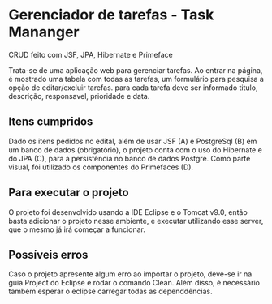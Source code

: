 # Gerenciador de tarefas - Task Mananger
CRUD feito com JSF, JPA, Hibernate e Primeface

Trata-se de uma aplicação web para gerenciar tarefas.
Ao entrar na página, é mostrado uma tabela com todas as tarefas, um formulário para pesquisa a opção de editar/excluir tarefas.
para cada tarefa deve ser informado titulo, descrição, responsavel, prioridade e data.

## Itens cumpridos
Dado os itens pedidos no edital, além de usar JSF (A) e PostgreSql (B) em um banco de dados (obrigatório), o projeto conta com o uso
do Hibernate e do JPA (C), para a persistência no banco de dados Postgre. Como parte visual, foi utilizado os componentes do Primefaces (D).


## Para executar o projeto
O projeto foi desenvolvido usando a IDE Eclipse e o Tomcat v9.0, então basta adicionar o projeto nesse ambiente, e executar utilizando
esse server, que o mesmo já irá começar a funcionar.

## Possíveis erros
Caso o projeto apresente algum erro ao importar o projeto, deve-se ir na guia Project do Eclipse e rodar o comando Clean. 
Além disso, é necessário também esperar o eclipse carregar todas as dependdências.